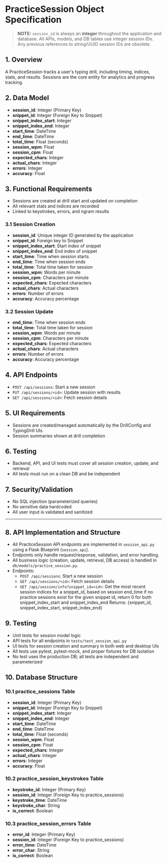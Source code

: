 # PracticeSession Object Specification

> **NOTE:** `session_id` is always an **integer** throughout the application and database. All APIs, models, and DB tables use integer session IDs. Any previous references to string/UUID session IDs are obsolete.

## 1. Overview
A PracticeSession tracks a user's typing drill, including timing, indices, stats, and results. Sessions are the core entity for analytics and progress tracking.

## 2. Data Model
- **session_id**: Integer (Primary Key)
- **snippet_id**: Integer (Foreign Key to Snippet)
- **snippet_index_start**: Integer
- **snippet_index_end**: Integer
- **start_time**: DateTime
- **end_time**: DateTime
- **total_time**: Float (seconds)
- **session_wpm**: Float
- **session_cpm**: Float
- **expected_chars**: Integer
- **actual_chars**: Integer
- **errors**: Integer
- **accuracy**: Float

## 3. Functional Requirements
- Sessions are created at drill start and updated on completion
- All relevant stats and indices are recorded
- Linked to keystrokes, errors, and ngram results

### 3.1 Session Creation

- **session_id**: Unique integer ID generated by the application
- **snippet_id**: Foreign key to Snippet
- **snippet_index_start**: Start index of snippet
- **snippet_index_end**: End index of snippet
- **start_time**: Time when session starts
- **end_time**: Time when session ends
- **total_time**: Total time taken for session
- **session_wpm**: Words per minute
- **session_cpm**: Characters per minute
- **expected_chars**: Expected characters
- **actual_chars**: Actual characters
- **errors**: Number of errors
- **accuracy**: Accuracy percentage

### 3.2 Session Update

- **end_time**: Time when session ends
- **total_time**: Total time taken for session
- **session_wpm**: Words per minute
- **session_cpm**: Characters per minute
- **expected_chars**: Expected characters
- **actual_chars**: Actual characters
- **errors**: Number of errors
- **accuracy**: Accuracy percentage

## 4. API Endpoints
- `POST /api/sessions`: Start a new session
- `PUT /api/sessions/<id>`: Update session with results
- `GET /api/sessions/<id>`: Fetch session details

## 5. UI Requirements
- Sessions are created/managed automatically by the DrillConfig and TypingDrill UIs
- Session summaries shown at drill completion

## 6. Testing
- Backend, API, and UI tests must cover all session creation, update, and retrieval
- All tests must run on a clean DB and be independent

## 7. Security/Validation
- No SQL injection (parameterized queries)
- No sensitive data hardcoded
- All user input is validated and sanitized

---

## 8. API Implementation and Structure
- All PracticeSession API endpoints are implemented in `session_api.py` using a Flask Blueprint (`session_api`).
- Endpoints only handle request/response, validation, and error handling.
- All business logic (creation, update, retrieval, DB access) is handled in `db/models/practice_session.py`.
- Endpoints:
  - `POST /api/sessions`: Start a new session
  - `GET /api/sessions/<id>`: Fetch session details
  - `GET /api/session/info?snippet_id=<id>`: Get the most recent session indices for a snippet_id, based on session end_time
  if no practice sessions exist for the given snippet id, return 0 for both snippet_index_start and snippet_index_end
  Returns: {snippet_id, snippet_index_start, snippet_index_end}

## 9. Testing
- Unit tests for session model logic
- API tests for all endpoints in `tests/test_session_api.py`
- UI tests for session creation and summary in both web and desktop UIs
- All tests use pytest, pytest-mock, and proper fixtures for DB isolation
- No test uses the production DB; all tests are independent and parameterized

## 10. Database Structure

### 10.1 practice_sessions Table

- **session_id**: Integer (Primary Key)
- **snippet_id**: Integer (Foreign Key to Snippet)
- **snippet_index_start**: Integer
- **snippet_index_end**: Integer
- **start_time**: DateTime
- **end_time**: DateTime
- **total_time**: Float (seconds)
- **session_wpm**: Float
- **session_cpm**: Float
- **expected_chars**: Integer
- **actual_chars**: Integer
- **errors**: Integer
- **accuracy**: Float

### 10.2 practice_session_keystrokes Table

- **keystroke_id**: Integer (Primary Key)
- **session_id**: Integer (Foreign Key to practice_sessions)
- **keystroke_time**: DateTime
- **keystroke_char**: String
- **is_correct**: Boolean

### 10.3 practice_session_errors Table

- **error_id**: Integer (Primary Key)
- **session_id**: Integer (Foreign Key to practice_sessions)
- **error_time**: DateTime
- **error_char**: String
- **is_correct**: Boolean





